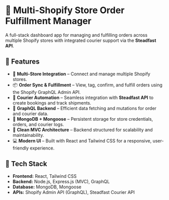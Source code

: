 # 🛒 Multi-Shopify Store Order Fulfillment Manager

A full-stack dashboard app for managing and fulfilling orders across multiple Shopify stores with integrated courier support via the **Steadfast API**.

## 🚀 Features

- 🔗 **Multi-Store Integration** – Connect and manage multiple Shopify stores.
- 📦 **Order Sync & Fulfillment** – View, tag, confirm, and fulfill orders using the Shopify GraphQL Admin API.
- 🚚 **Courier Automation** – Seamless integration with **Steadfast API** to create bookings and track shipments.
- 🧠 **GraphQL Backend** – Efficient data fetching and mutations for order and courier data.
- 💾 **MongoDB + Mongoose** – Persistent storage for store credentials, orders, and courier logs.
- 🧱 **Clean MVC Architecture** – Backend structured for scalability and maintainability.
- 💻 **Modern UI** – Built with React and Tailwind CSS for a responsive, user-friendly experience.

## 🧰 Tech Stack

- **Frontend:** React, Tailwind CSS
- **Backend:** Node.js, Express.js (MVC), GraphQL
- **Database:** MongoDB, Mongoose
- **APIs:** Shopify Admin API (GraphQL), Steadfast Courier API



